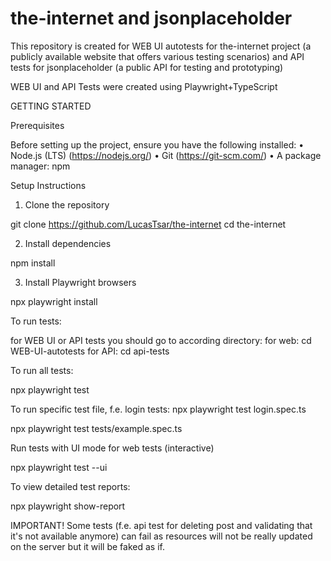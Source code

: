 # the-internet and jsonplaceholder

This repository is created for WEB UI autotests for the-internet project (a publicly available website that offers various testing scenarios) and API tests for jsonplaceholder (a public API for testing and prototyping)

WEB UI and API Tests were created using Playwright+TypeScript

GETTING STARTED

Prerequisites

Before setting up the project, ensure you have the following installed:
 • Node.js (LTS) (https://nodejs.org/)
 • Git (https://git-scm.com/)
 • A package manager: npm

Setup Instructions
 1. Clone the repository

git clone https://github.com/LucasTsar/the-internet
cd the-internet

 2. Install dependencies

npm install

 3. Install Playwright browsers

npx playwright install


To run tests:

for WEB UI or API tests you should go to according directory:
for web: cd WEB-UI-autotests
for API: cd api-tests

To run all tests:

npx playwright test

To run specific test file, f.e. login tests:
npx playwright test login.spec.ts

npx playwright test tests/example.spec.ts

Run tests with UI mode for web tests (interactive)

npx playwright test --ui

To view detailed test reports:

npx playwright show-report

IMPORTANT! Some tests (f.e. api test for deleting post and validating that it's not available anymore) can fail as resources will not be really updated on the server but it will be faked as if.